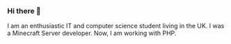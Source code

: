 ### Hi there 👋
I am an enthusiastic IT and computer science student living in the UK.
I was a Minecraft Server developer. Now, I am working with PHP.

